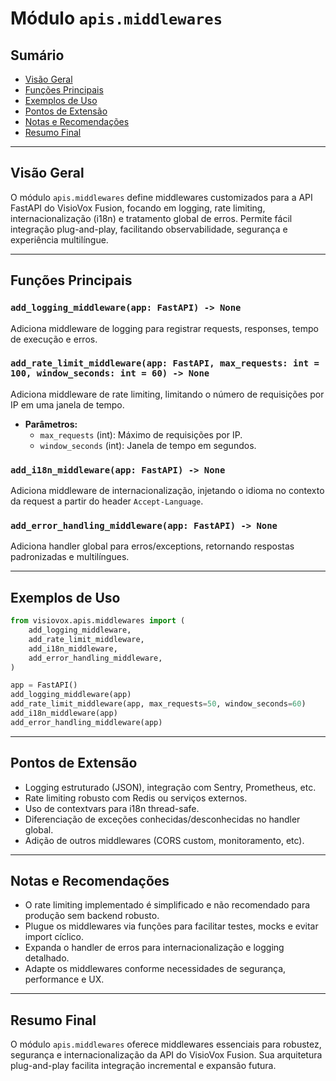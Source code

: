 # Módulo `apis.middlewares`

## Sumário
- [Visão Geral](#visão-geral)
- [Funções Principais](#funções-principais)
- [Exemplos de Uso](#exemplos-de-uso)
- [Pontos de Extensão](#pontos-de-extensão)
- [Notas e Recomendações](#notas-e-recomendações)
- [Resumo Final](#resumo-final)

---

## Visão Geral
O módulo `apis.middlewares` define middlewares customizados para a API FastAPI do VisioVox Fusion, focando em logging, rate limiting, internacionalização (i18n) e tratamento global de erros. Permite fácil integração plug-and-play, facilitando observabilidade, segurança e experiência multilíngue.

---

## Funções Principais

### `add_logging_middleware(app: FastAPI) -> None`
Adiciona middleware de logging para registrar requests, responses, tempo de execução e erros.

### `add_rate_limit_middleware(app: FastAPI, max_requests: int = 100, window_seconds: int = 60) -> None`
Adiciona middleware de rate limiting, limitando o número de requisições por IP em uma janela de tempo.
- **Parâmetros:**
  - `max_requests` (int): Máximo de requisições por IP.
  - `window_seconds` (int): Janela de tempo em segundos.

### `add_i18n_middleware(app: FastAPI) -> None`
Adiciona middleware de internacionalização, injetando o idioma no contexto da request a partir do header `Accept-Language`.

### `add_error_handling_middleware(app: FastAPI) -> None`
Adiciona handler global para erros/exceptions, retornando respostas padronizadas e multilíngues.

---

## Exemplos de Uso

```python
from visiovox.apis.middlewares import (
    add_logging_middleware,
    add_rate_limit_middleware,
    add_i18n_middleware,
    add_error_handling_middleware,
)

app = FastAPI()
add_logging_middleware(app)
add_rate_limit_middleware(app, max_requests=50, window_seconds=60)
add_i18n_middleware(app)
add_error_handling_middleware(app)
```

---

## Pontos de Extensão
- Logging estruturado (JSON), integração com Sentry, Prometheus, etc.
- Rate limiting robusto com Redis ou serviços externos.
- Uso de contextvars para i18n thread-safe.
- Diferenciação de exceções conhecidas/desconhecidas no handler global.
- Adição de outros middlewares (CORS custom, monitoramento, etc).

---

## Notas e Recomendações
- O rate limiting implementado é simplificado e não recomendado para produção sem backend robusto.
- Plugue os middlewares via funções para facilitar testes, mocks e evitar import cíclico.
- Expanda o handler de erros para internacionalização e logging detalhado.
- Adapte os middlewares conforme necessidades de segurança, performance e UX.

---

## Resumo Final
O módulo `apis.middlewares` oferece middlewares essenciais para robustez, segurança e internacionalização da API do VisioVox Fusion. Sua arquitetura plug-and-play facilita integração incremental e expansão futura. 
